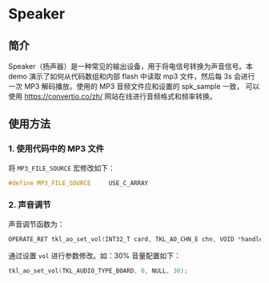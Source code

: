 # Speaker

## 简介

Speaker（扬声器）是一种常见的输出设备，用于将电信号转换为声音信号。本 demo 演示了如何从代码数组和内部 flash 中读取 mp3 文件，然后每 3s 会进行一次 MP3 解码播放。使用的 MP3 音频文件应和设置的 spk_sample 一致， 可以使用 https://convertio.co/zh/ 网站在线进行音频格式和频率转换。


## 使用方法

### 1. 使用代码中的 MP3 文件

将 `MP3_FILE_SOURCE` 宏修改如下：

```c
#define MP3_FILE_SOURCE     USE_C_ARRAY
```

### 2. 声音调节

声音调节函数为：

```c
OPERATE_RET tkl_ao_set_vol(INT32_T card, TKL_AO_CHN_E chn, VOID *handle, INT32_T vol);
```

通过设置 `vol` 进行参数修改。如：30% 音量配置如下：

```c
tkl_ao_set_vol(TKL_AUDIO_TYPE_BOARD, 0, NULL, 30);
```

